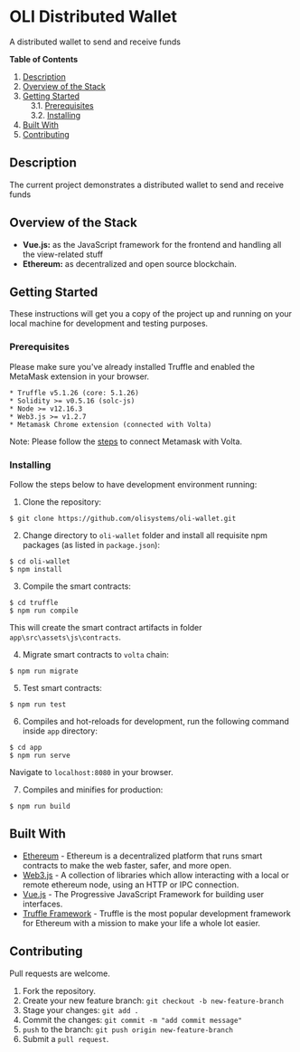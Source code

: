 # OLI Distributed Wallet

A distributed wallet to send and receive funds

**Table of Contents**

<!-- MDTOC maxdepth:6 firsth1:0 numbering:1 flatten:0 bullets:0 updateOnSave:1 -->

1. [Description](#description)   
2. [Overview of the Stack](#overview-of-the-stack)   
3. [Getting Started](#getting-started)   
&emsp;3.1. [Prerequisites](#prerequisites)   
&emsp;3.2. [Installing](#installing)   
4. [Built With](#built-with)   
5. [Contributing](#contributing)   

<!-- /MDTOC -->

## Description

The current project demonstrates a distributed wallet to send and receive funds

## Overview of the Stack

- **Vue.js:** as the JavaScript framework for the frontend and handling all the view-related stuff
- **Ethereum:** as decentralized and open source blockchain.

## Getting Started

These instructions will get you a copy of the project up and running on your local machine for development and testing purposes.

### Prerequisites

Please make sure you've already installed Truffle and enabled the MetaMask extension in your browser.

```
* Truffle v5.1.26 (core: 5.1.26)
* Solidity >= v0.5.16 (solc-js)
* Node >= v12.16.3
* Web3.js >= v1.2.7
* Metamask Chrome extension (connected with Volta)
```

Note: Please follow the [steps](https://energyweb.atlassian.net/wiki/spaces/EWF/pages/703201459/Volta+Connecting+to+Remote+RPC+and+Metamask) to connect Metamask with Volta.

###  Installing
Follow the steps below to have development environment running:
1. Clone the repository:
```
$ git clone https://github.com/olisystems/oli-wallet.git
```

2. Change directory to `oli-wallet` folder and install all requisite npm packages (as listed in `package.json`):
```
$ cd oli-wallet
$ npm install
```
3. Compile the smart contracts:
```
$ cd truffle
$ npm run compile
```
This will create the smart contract artifacts in folder `app\src\assets\js\contracts`.

4. Migrate smart contracts to `volta` chain:
```
$ npm run migrate
```

5. Test smart contracts:
```
$ npm run test
```

6. Compiles and hot-reloads for development, run the following command inside `app` directory:
```
$ cd app
$ npm run serve
```
Navigate to `localhost:8080` in your browser.

7. Compiles and minifies for production:
```
$ npm run build
```
## Built With

- [Ethereum](https://www.ethereum.org/) - Ethereum is a decentralized platform that runs smart contracts to make the web faster, safer, and more open.
- [Web3.js](https://web3js.readthedocs.io/en/v1.2.7/#web3-js-ethereum-javascript-api) - A collection of libraries which allow interacting with a local or remote ethereum node, using an HTTP or IPC connection.
- [Vue.js](https://vuejs.org/) - The Progressive JavaScript Framework for building user interfaces.
- [Truffle Framework](http://truffleframework.com/) - Truffle is the most popular development framework for Ethereum with a mission to make your life a whole lot easier.

## Contributing

Pull requests are welcome.

1. Fork the repository.
2. Create your new feature branch: `git checkout -b new-feature-branch`
3. Stage your changes: `git add .`
4. Commit the changes: `git commit -m "add commit message"`
5. `push` to the branch: `git push origin new-feature-branch`
6. Submit a `pull request`.
